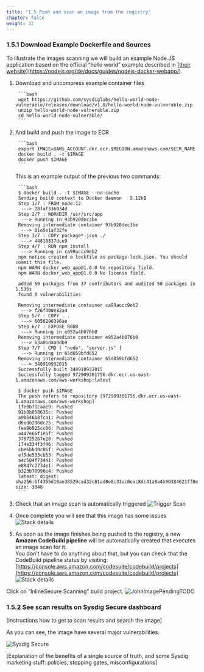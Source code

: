 ```yaml
---
title: "1.5 Push and scan an image from the registry"
chapter: false
weight: 32
---
```


### 1.5.1 Download Example Dockerfile and Sources

To illustrate the images scanning we will build an example Node.JS application based on the official “hello world” example described in [[their website](https://nodejs.org/de/docs/guides/nodejs-docker-webapp/)](https://nodejs.org/de/docs/guides/nodejs-docker-webapp/).

1. Download and uncompress example container files


		```bash
		wget https://github.com/sysdiglabs/hello-world-node-vulnerable/releases/download/v1.0/hello-world-node-vulnerable.zip
		unzip hello-world-node-vulnerable.zip
		cd hello-world-node-vulnerable/
		```


2. And build and push the image to ECR

		```bash
		export IMAGE=$AWS_ACCOUNT.dkr.ecr.$REGION.amazonaws.com/$ECR_NAME
		docker build . -t $IMAGE
		docker push $IMAGE
		```

	This is an example output of the previous two commands:

		```bash 
		$ docker build . -t $IMAGE --no-cache
		Sending build context to Docker daemon   5.12kB
		Step 1/7 : FROM node:12
		 ---> 28faf336034d
		Step 2/7 : WORKDIR /usr/src/app
		 ---> Running in 93b920dec3be
		Removing intermediate container 93b920dec3be
		 ---> 01e5e1af32fe
		Step 3/7 : COPY package*.json ./
		 ---> 44810837dce9
		Step 4/7 : RUN npm install
		 ---> Running in ca99accc9eb2
		npm notice created a lockfile as package-lock.json. You should commit this file.
		npm WARN docker_web_app@1.0.0 No repository field.
		npm WARN docker_web_app@1.0.0 No license field.

		added 50 packages from 37 contributors and audited 50 packages in 1.536s
		found 0 vulnerabilities

		Removing intermediate container ca99accc9eb2
		 ---> f26f400e82a4
		Step 5/7 : COPY . .
		 ---> 6056296396ae
		Step 6/7 : EXPOSE 8080
		 ---> Running in e952a4b076b0
		Removing intermediate container e952a4b076b0
		 ---> b3a0bdaa0db9
		Step 7/7 : CMD [ "node", "server.js" ]
		 ---> Running in 65d059bfd652
		Removing intermediate container 65d059bfd652
		 ---> 348910932015
		Successfully built 348910932015
		Successfully tagged 972909301756.dkr.ecr.us-east-1.amazonaws.com/aws-workshop:latest

		$ docker push $IMAGE                                                 
		The push refers to repository [972909301756.dkr.ecr.us-east-1.amazonaws.com/aws-workshop]                                       
		1fe0b71caae9: Pushed                                                                                                            
		92b0b058635c: Pushed                                                                                                            
		a9054618fca1: Pushed                                                                                                            
		d6edb296dc25: Pushed                                                                                                            
		fee9b925cc06: Pushed                                                                                                            
		a447e65f1e5f: Pushed                                                                                                            
		378725267e28: Pushed                                                                                                            
		174e334f3f46: Pushed                                                                                                            
		cbe6bbd0c86f: Pushed                                                                                                            
		ef5de533cb53: Pushed                                                                                                            
		a4c504f73441: Pushed                                                                                                            
		e8847c2734e1: Pushed                                                                                                            
		b323b70996e4: Pushed                                                                                                            
		latest: digest: sha256:bf4355d10ae38529cad32c81ad8e8c33ac0eac8dc41a8a4b90384621ff8e3853 size: 3048 
		```

3. Check that an image scan is automatically triggered ![Trigger Scan](/images/30_module_1/triggerscan.png)

4. Once complete you will see that this image has some issues ![Stack details](/images/30_module_1/scannissues.png)

5. As soon as the image finishes being pushed to the registry, a new **Amazon CodeBuild pipeline** will be automatically created that executes an image scan for it.</br>You don’t have to do anything about that, but you can check that the CodeBuild pipeline status by visiting: [https://console.aws.amazon.com/codesuite/codebuild/projects](https://console.aws.amazon.com/codesuite/codebuild/projects) ![Stack details](/images/30_module_1/codebuild.png)


Click on “InlineSecure Scanning” build project. ![JohnImagePendingTODO](/images/30_module_1/johnImagePending.png)


### 1.5.2 See scan results on Sysdig Secure dashboard

[Instructions how to get to scan results and search the image]

As you can see, the image have several major vulnerabilities.

![Sysdig Secure](/images/30_module_1/securescann.png)

[Explanation of the benefits of a single source of truth, and some Sysdig marketing stuff: policies, stopping gates, misconfigurations]